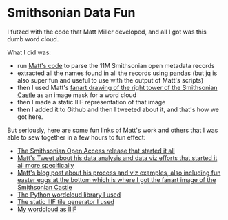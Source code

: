 # Smithsonian Data Fun

I futzed with the code that Matt Miller developed, and all I got was this dumb word cloud.

What I did was:
- run [Matt's code](https://github.com/thisismattmiller/smithsonian-open-access) to parse the 11M Smithsonian open metadata records
- extracted all the names found in all the records using [pandas](https://pandas.pydata.org/) (but [jq](https://stedolan.github.io/jq/) is also super fun and useful to use with the output of Matt's scripts)
- then I used Matt's [fanart drawing of the right tower of the Smithsonian Castle](https://thisismattmiller.com/img/post_si_castle.png) as an image mask for a word cloud
- then I made a static IIIF representation of that image
- then I added it to Github and then I tweeted about it, and that's how we got here.

But seriously, here are some fun links of Matt's work and others that I was able to sew together in a few hours to fun effect:

- [The Smithsonian Open Access release that started it all](https://www.si.edu/openaccess)
- [Matt's Tweet about his data analysis and data viz efforts that started it all more specifically](https://twitter.com/thisismmiller/status/1233406325943668738) 
- [Matt's blog post about his process and viz examples, also including fun easter eggs at the bottom which is where I got the fanart image of the Smithsonian Castle](https://thisismattmiller.com/post/smithsonian-open-access-data-release/)
- [The Python wordcloud library I used](https://github.com/amueller/word_cloud)
- [The static IIIF tile generator I used](https://github.com/zimeon/iiif/tree/master/demo-static)
- [My wordcloud as IIIF](https://hadro.github.io/smithsonian_data_fun/)
